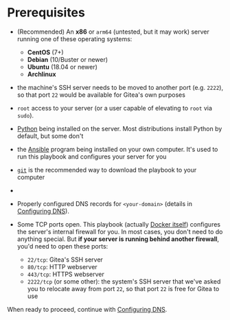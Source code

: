# Prerequisites

- (Recommended) An **x86** or `arm64` (untested, but it may work) server running one of these operating systems:
  - **CentOS** (7+)
  - **Debian** (10/Buster or newer)
  - **Ubuntu** (18.04 or newer)
  - **Archlinux**

- the machine's SSH server needs to be moved to another port (e.g. `2222`), so that port `22` would be available for Gitea's own purposes

- `root` access to your server (or a user capable of elevating to `root` via `sudo`).

- [Python](https://www.python.org/) being installed on the server. Most distributions install Python by default, but some don't

- the [Ansible](http://ansible.com/) program being installed on your own computer. It's used to run this playbook and configures your server for you

- [`git`](https://git-scm.com/) is the recommended way to download the playbook to your computer
-
- Properly configured DNS records for `<your-domain>` (details in [Configuring DNS](configuring-dns.md)).

- Some TCP ports open. This playbook (actually [Docker itself](https://docs.docker.com/network/iptables/)) configures the server's internal firewall for you. In most cases, you don't need to do anything special. But **if your server is running behind another firewall**, you'd need to open these ports:

  - `22/tcp`: Gitea's SSH server
  - `80/tcp`: HTTP webserver
  - `443/tcp`: HTTPS webserver
  - `2222/tcp` (or some other): the system's SSH server that we've asked you to relocate away from port `22`, so that port `22` is free for Gitea to use

When ready to proceed, continue with [Configuring DNS](configuring-dns.md).
